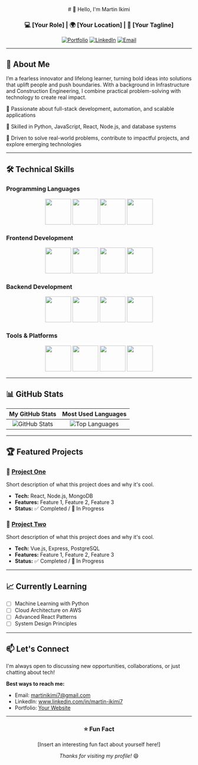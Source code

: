 <!-- Header Section -->
<div align="center">
# 👋 Hello, I'm Martin Ikimi

### 💻 [Your Role] | 🌍 [Your Location] | 🚀 [Your Tagline]

[![Portfolio](https://img.shields.io/badge/🌐_Portfolio-000000?style=for-the-badge)](https://yourportfolio.com)
[![LinkedIn](https://img.shields.io/badge/💼_LinkedIn-0A66C2?style=for-the-badge)](https://www.linkedin.com/in/martin-ikimi7)
[![Email](https://img.shields.io/badge/📧_Email-EA4335?style=for-the-badge)](mailto:martinikimi7@gmail.com)

</div>

---

## 📖 About Me

I’m a fearless innovator and lifelong learner, turning bold ideas into solutions that uplift people and push boundaries. With a background in Infrastructure and Construction Engineering, I combine practical problem-solving with technology to create real impact.

🔹 Passionate about full-stack development, automation, and scalable applications

🔹 Skilled in Python, JavaScript, React, Node.js, and database systems

🔹 Driven to solve real-world problems, contribute to impactful projects, and explore emerging technologies


---

## 🛠️ Technical Skills

### Programming Languages
<p align="center">
  <img src="https://img.shields.io/badge/Python-3776AB?style=flat-square&logo=python&logoColor=white" height="70" />
  <img src="https://img.shields.io/badge/JavaScript-F7DF1E?style=flat-square&logo=javascript&logoColor=black" height="70" />
  <img src="https://img.shields.io/badge/TypeScript-3178C6?style=flat-square&logo=typescript&logoColor=white" height="70" />
  <img src="https://img.shields.io/badge/Java-007396?style=flat-square&logo=java&logoColor=white" height="70" />
</p>

### Frontend Development
<p align="center">
  <img src="https://img.shields.io/badge/React-61DAFB?style=flat-square&logo=react&logoColor=black" height="70" />
  <img src="https://img.shields.io/badge/Vue.js-4FC08D?style=flat-square&logo=vue.js&logoColor=white" height="70" />
  <img src="https://img.shields.io/badge/HTML5-E34F26?style=flat-square&logo=html5&logoColor=white" height="70" />
  <img src="https://img.shields.io/badge/CSS3-1572B6?style=flat-square&logo=css3&logoColor=white" height="70" />
</p>

### Backend Development
<p align="center">
  <img src="https://img.shields.io/badge/Node.js-339933?style=flat-square&logo=node.js&logoColor=white" height="70" />
  <img src="https://img.shields.io/badge/Express-000000?style=flat-square&logo=express&logoColor=white" height="70" />
  <img src="https://img.shields.io/badge/Django-092E20?style=flat-square&logo=django&logoColor=white" height="70" />
  <img src="https://img.shields.io/badge/Flask-000000?style=flat-square&logo=flask&logoColor=white" height="70" />
</p>

### Tools & Platforms
<p align="center">
  <img src="https://img.shields.io/badge/Git-F05032?style=flat-square&logo=git&logoColor=white" height="70" />
  <img src="https://img.shields.io/badge/Docker-2496ED?style=flat-square&logo=docker&logoColor=white" height="70" />
  <img src="https://img.shields.io/badge/AWS-232F3E?style=flat-square&logo=amazon-aws&logoColor=white" height="70" />
  <img src="https://img.shields.io/badge/PostgreSQL-4169E1?style=flat-square&logo=postgresql&logoColor=white" height="70" />
</p>

---

## 📊 GitHub Stats

<div align="center">

| My GitHub Stats | Most Used Languages |
| :---: | :---: |
| ![GitHub Stats](https://github-readme-stats.vercel.app/api?username=YOUR_USERNAME&show_icons=true&theme=default) | ![Top Languages](https://github-readme-stats.vercel.app/api/top-langs/?username=YOUR_USERNAME&layout=compact) |

</div>

---

## 🏆 Featured Projects

### 🎯 [Project One](https://github.com/YOUR_USERNAME/project-one)
Short description of what this project does and why it's cool.  
- **Tech:** React, Node.js, MongoDB  
- **Features:** Feature 1, Feature 2, Feature 3  
- **Status:** ✅ Completed / 🚧 In Progress  

### 🚀 [Project Two](https://github.com/YOUR_USERNAME/project-two)
Short description of what this project does and why it's cool.  
- **Tech:** Vue.js, Express, PostgreSQL  
- **Features:** Feature 1, Feature 2, Feature 3  
- **Status:** ✅ Completed / 🚧 In Progress  

---

## 📈 Currently Learning

- [ ] Machine Learning with Python  
- [ ] Cloud Architecture on AWS  
- [ ] Advanced React Patterns  
- [ ] System Design Principles  

---

## 📫 Let's Connect

I'm always open to discussing new opportunities, collaborations, or just chatting about tech!

**Best ways to reach me:**  
- Email: martinikimi7@gmail.com  
- LinkedIn: www.linkedin.com/in/martin-ikimi7  
- Portfolio: [Your Website](https://yourportfolio.com)  

---

<div align="center">

### ⭐ Fun Fact
[Insert an interesting fun fact about yourself here!]

*Thanks for visiting my profile!* 😄

</div>

